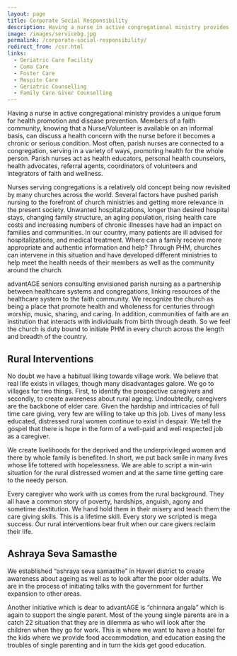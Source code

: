 ```yaml
---
layout: page
title: Corporate Social Responsibility
description: Having a nurse in active congregational ministry provides a unique forum for health promotion and disease prevention. Members of a faith community, knowing that a Nurse/Volunteer is available on an informal basis, can discuss a health concern with the nurse before it becomes a chronic or serious condition.
image: /images/servicebg.jpg
permalink: /corporate-social-responsibility/
redirect_from: /csr.html
links:
  - Geriatric Care Facility
  - Coma Care
  - Foster Care
  - Respite Care
  - Geriatric Counselling
  - Family Care Giver Counselling
---
```


Having a nurse in active congregational ministry provides a unique forum for
health promotion and disease prevention. Members of a faith community,
knowing that a Nurse/Volunteer is available on an informal basis, can
discuss a health concern with the nurse before it becomes a chronic or
serious condition. Most often, parish nurses are connected to a
congregation, serving in a variety of ways, promoting health for the whole
person. Parish nurses act as health educators, personal health counselors,
health advocates, referral agents, coordinators of volunteers and
integrators of faith and wellness.

Nurses serving congregations is a relatively old concept being now revisited
by many churches across the world. Several factors have pushed parish
nursing to the forefront of church ministries and getting more relevance in
the present society. Unwanted hospitalizations, longer than desired hospital
stays, changing family structure, an aging population, rising health care
costs and increasing numbers of chronic illnesses have had an impact on
families and communities. In our country, many patients are ill advised for
hospitalizations, and medical treatment. Where can a family receive more
appropriate and authentic information and help? Through PHM, churches can
intervene in this situation and have developed different ministries to help
meet the health needs of their members as well as the community around the
church.

advantAGE seniors consulting envisioned parish nursing as a partnership
between healthcare systems and congregations, linking resources of the
healthcare system to the faith community. We recognize the church as being a
place that promote health and wholeness for centuries through worship,
music, sharing, and caring. In addition, communities of faith are an
institution that interacts with individuals from birth through death. So we
feel the church is duty bound to initiate PHM in every church across the
length and breadth of the country.

## Rural Interventions

No doubt we have a habitual liking towards village work. We believe that
real life exists in villages, though many disadvantages galore. We go to
villages for two things. First, to identify the prospective caregivers and
secondly, to create awareness about rural ageing. Undoubtedly, caregivers
are the backbone of elder care. Given the hardship and intricacies of full
time care giving, very few are willing to take up this job. Lives of many
less educated, distressed rural women continue to exist in despair. We tell
the gospel that there is hope in the form of a well-paid and well respected
job as a caregiver.

We create livelihoods for the deprived and the underprivileged women and
there by whole family is benefited. In short, we put back smile in many
lives whose life tottered with hopelessness. We are able to script a win-win
situation for the rural distressed women and at the same time getting care
to the needy person.

Every caregiver who work with us comes from the rural background. They all
have a common story of poverty, hardships, anguish, agony and sometime
destitution. We hand hold them in their misery and teach them the care
giving skills. This is a lifetime skill. Every story we scripted is mega
success. Our rural interventions bear fruit when our care givers reclaim
their life.

## Ashraya Seva Samasthe

We established “ashraya seva samasthe” in Haveri district to create
awareness about ageing as well as to look after the poor older adults. We
are in the process of initiating talks with the government for further
expansion to other areas.

Another initiative which is dear to advantAGE is “chinnara angala” which is
again to support the single parent. Most of the young single parents are in
a catch 22 situation that they are in dilemma as who will look after the
children when they go for work. This is where we want to have a hostel for
the kids where we provide food accommodation, and education easing the
troubles of single parenting and in turn the kids get good education.
